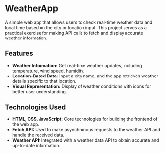 # WeatherApp

A simple web app that allows users to check real-time weather data and local time based on the city or location input. This project serves as a practical exercise for making API calls to fetch and display accurate weather information.

## Features

- **Weather Information:** Get real-time weather updates, including temperature, wind speed, humidity.
- **Location-Based Data:** Input a city name, and the app retrieves weather details specific to that location.
- **Visual Representation:** Display of weather conditions with icons for better user understanding.

## Technologies Used

- **HTML, CSS, JavaScript:** Core technologies for building the frontend of the web app.
- **Fetch API:** Used to make asynchronous requests to the weather API and handle the received data.
- **Weather API:** Integrated with a weather data API to obtain accurate and up-to-date information.
